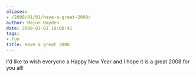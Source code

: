 ```yaml
---
aliases:
- /2008/01/01/have-a-great-2008/
author: Major Hayden
date: 2008-01-01 18:00:41
tags:
- fun
title: Have a great 2008
---
```


I'd like to wish everyone a Happy New Year and I hope it is a great 2008 for you all!